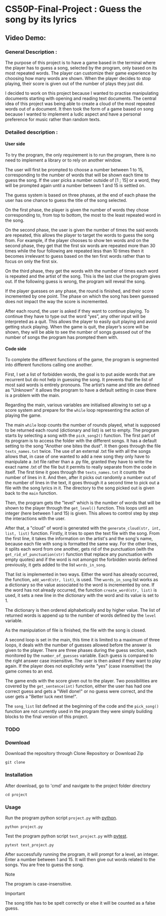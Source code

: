 # CS50P-Final-Project : Guess the song by its lyrics
## Video Demo:  <URL HERE>
### General Description :
The purpose of this project is to have a game based in the terminal where the player has to guess a song, selected by the program, only based on its most repeated words. The player can customize their game experience by choosing how many words are shown. When the player decides to stop playing, their score is given out of the number of plays they just did.

I decided to work on this project because I wanted to practise manipulating documents starting with opening and reading text documents. The central idea of this project was being able to create a cloud of the most repeated words out of a document. It then took the form of a game based on song because I wanted to implement a ludic aspect and have a personal preference for music rather than random texts.

### Detailed description :
#### User side
To try the program, the only requirement is to run the program, there is no need to implement a library or to rely on another window.

The user will first be prompted to choose a number between 1 to 15, corresponding to the number of words that will be shown each time to guess the song. If the user picks a number outside of [1 ; 15] or a word, they will be prompted again until a number between 1 and 15 is settled on.

The guess system is based on three phases, at the end of each phase the user has one chance to guess the title of the song selected.

On the first phase, the player is given the number of words they chose corresponding to, from top to bottom, the most to the least repeated word in the song.

On the second phase, the user is given the number of times the said words are repeated, this allows the player to target the words to guess the song from. For example, if the player chooses to show ten words and on the second phase, they get that the first six words are repeated more than 30 times while the four following are repeated less than 10 times then it becomes irrelevant to guess based on the ten first words rather than to focus on only the first six.

On the third phase, they get the words with the number of times each word is repeated and the artist of the song. This is the last clue the program gives out. If the following guess is wrong, the program will reveal the song.

If the player guesses on any phase, the round is finished, and their score incremented by one point. The phase on which the song has been guessed does not impact the way the score is incremented.

After each round, the user is asked if they want to continue playing. To continue they have to type out the word “yes”, any other input will be interpreted as a quit. This allows the player to easily quit playing and avoid getting stuck playing. When the game is quit, the player’s score will be shown, they will be able to see the number of songs guessed out of the number of songs the program has prompted them with.

#### Code side
To complete the different functions of the game, the program is segmented into different functions calling one another.

First, I set a list of forbidden words, the goal is to put aside words that are recurrent but do not help in guessing the song. It prevents that the list of most said words is entirely pronouns. The artist’s name and title are defined as "Unknown" it allows the program to have a default setting in case there is a problem with the main.

Regarding the main, various variables are initialised allowing to set up a score system and prepare for the `while` loop representing the action of playing the game.

The main `while` loop counts the number of rounds played, what is supposed to be returned each round (dictionary and list) is set to empty. The program starts by selecting a song with the `pick_song2()` function. The first part of its program is to access the folder with the different songs. It has a default setting to the song "Another one bites the dust". It then goes through the file `texts_names.txt` twice. The use of an external .txt file with all the songs allows that, in case of one wanted to add a new song they only have to manipulate a .txt file rather than a .py file, granted they have to write the exact name .txt of the file but it permits to really separate from the code in itself. The first time it goes through the `texts_names.txt` it counts the number of lines in it. And then, after it picks out randomly a number out of the number of lines in the text, it goes through it a second time to pick out a file with the song lyrics in it. The directory to the song picked out is given back to the `main` function.

Then, the program gets the "level" which is the number of words that will be shown to the player through the `get_level()` function. This loops until an integer (here between 1 and 15) is given. This allows to control step by step the interactions with the user.

After that, a "cloud" of word is generated with the `generate_cloud(str, int, list, list)` function. Firstly, it tries to open the text file with the song. From the first line, it takes the information on the artist's and the song's name, because each file with song is formatted the same way. For the other lines, it splits each word from one another, gets rid of the punctuation (with the `get_rid_of_punctuation(str)` function that replace any punctuation with empty quotes) and if the word is not amongst the forbidden words defined previously, it gets added to the list `words_in_song`.

That list is implemented in two ways. Either the word has already occurred, the function, `add_word(str, list)`, is used. The `words_in_song` list works as a dictionary so the value associated to the word is incremented by one. If the word has not already occurred, the function `create_word(str, list)` is used, it sets a new line in the dictionary with the word and its value is set to 1.

The dictionary is then ordered alphabetically and by higher value. The list of returned words is append up to the number of words defined by the `level` variable.

As the manipulation of file is finished, the file with the song is closed.

A second loop is set in the main, this time it is limited to a maximum of three loops, it deals with the number of guesses allowed before the answer is given to the player. There are three phases during the guess section, each monitored by the `number_of_guesses` variable. Each guess is compared to the right answer case insensitive. The user is then asked if they want to play again. If the player does not explicitely write "yes" (case insensitive) the game comes to an end.

The game ends with the score given out to the player. Two possibilities are covered by the `get_sentence(int)` function, either the user has had one correct guess and gets a "Well done!" or no guess were correct, and the user gets a "Better luck next time!".

The `song_list` list defined at the beginning of the code and the `pick_song()` function are not currently used in the program they were simply building blocks to the final version of this project.

### TODO
### Download
Download the repository through Clone Repository or Download Zip
```
git clone
```
### Installation
After download, go to 'cmd' and navigate to the project folder directory
```
cd project
```
### Usage
Run the program python script `project.py` with [python](https://www.python.org/).
```
python project.py
```
Test the program python script `test_project.py` with [pytest](https://docs.pytest.org/en/7.2.x/).
```
pytest test_project.py
```
After successfully running the program, it will prompt for a level, an integer.
Enter a number between 1 and 15.
It will then give out words related to the songs.
You are free to guess the song.

>[!NOTE]
>The program is case-insensitive.

>[!IMPORTANT]
>The song title has to be spelt correctly or else it will be counted as a false guess.
